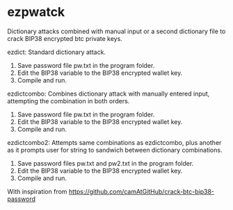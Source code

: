 # ezpwatck
Dictionary attacks combined with manual input or a second dictionary file to crack BIP38 encrypted btc private keys.

ezdict:
Standard dictionary attack.
1. Save password file pw.txt in the program folder.
2. Edit the BIP38 variable to the BIP38 encrypted wallet key.
3. Compile and run.

ezdictcombo:
Combines dictionary attack with manually entered input, attempting the combination in both orders.
1. Save password file pw.txt in the program folder.
2. Edit the BIP38 variable to the BIP38 encrypted wallet key.
3. Compile and run.

ezdictcombo2:
Attempts same combinations as ezdictcombo, plus another as it prompts user for string to sandwich between dictionary combinations.
1. Save password files pw.txt and pw2.txt in the program folder.
2. Edit the BIP38 variable to the BIP38 encrypted wallet key.
3. Compile and run.

With inspiration from https://github.com/camAtGitHub/crack-btc-bip38-password
